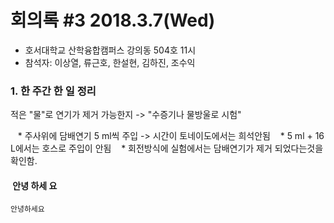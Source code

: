 # 회의록 #3 2018.3.7(Wed)

  * 호서대학교 산학융합캠퍼스 강의동 504호 11시
  * 참석자: 이상열, 류근호, 한설현, 김하진, 조수익

### 1. 한 주간 한 일 정리

 적은 "물"로 연기가 제거 가능한지 -> "수증기나 물방울로 시험"

    * 주사위에 담배연기 5 ml씩 주입 -> 시간이 토네이도에서는 희석안됨
    * 5 ml + 16 L에서는 호스로 주입이 안됨
    * 회전방식에 실험에서는 담배연기가 제거 되었다는것을 확인함.
####  안녕 하세 요

```
안녕하세요
```
